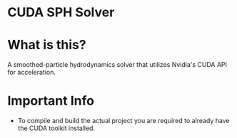 # CUDA SPH Solver
 
# What is this?
A smoothed-particle hydrodynamics solver that utilizes Nvidia's CUDA API for acceleration.
  
# Important Info
* To compile and build the actual project you are required to already have the CUDA toolkit installed.
